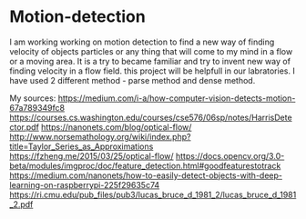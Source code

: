 # Motion-detection
I am working working on motion detection to find a new way of finding velocity of objects particles or any thing that will come to my mind in a flow or a moving area. It is a try to became familiar and try to invent new way of finding velocity in a flow field. this project will be helpfull in our labratories.
I have used 2 different method - parse method and dense method.
     
My sources:
https://medium.com/i-a/how-computer-vision-detects-motion-67a789349fc8
https://courses.cs.washington.edu/courses/cse576/06sp/notes/HarrisDetector.pdf
https://nanonets.com/blog/optical-flow/
http://www.norsemathology.org/wiki/index.php?title=Taylor_Series_as_Approximations
https://fzheng.me/2015/03/25/optical-flow/
https://docs.opencv.org/3.0-beta/modules/imgproc/doc/feature_detection.html#goodfeaturestotrack
https://medium.com/nanonets/how-to-easily-detect-objects-with-deep-learning-on-raspberrypi-225f29635c74
https://ri.cmu.edu/pub_files/pub3/lucas_bruce_d_1981_2/lucas_bruce_d_1981_2.pdf
